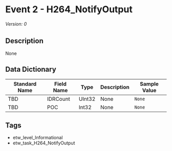 # Event 2 - H264_NotifyOutput
###### Version: 0

## Description
None

## Data Dictionary
|Standard Name|Field Name|Type|Description|Sample Value|
|---|---|---|---|---|
|TBD|IDRCount|UInt32|None|`None`|
|TBD|POC|Int32|None|`None`|

## Tags
* etw_level_Informational
* etw_task_H264_NotifyOutput